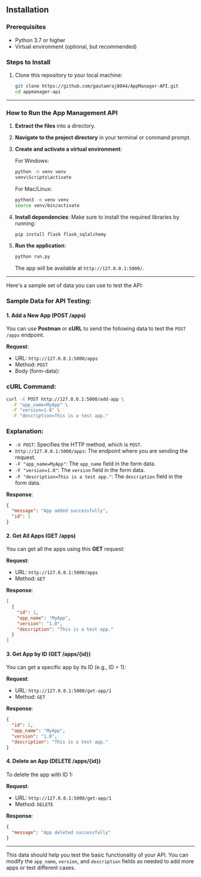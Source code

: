 
## Installation

### Prerequisites

- Python 3.7 or higher
- Virtual environment (optional, but recommended)

### Steps to Install

1. Clone this repository to your local machine:

   ```bash
   git clone https://github.com/gautamraj8044/AppManager-API.git
   cd appmanager-api
   ```



---

### How to Run the App Management API

1. **Extract the files** into a directory.

2. **Navigate to the project directory** in your terminal or command prompt.

3. **Create and activate a virtual environment**:

   For Windows:
   ```bash
   python -m venv venv
   venv\Scripts\activate
   ```

   For Mac/Linux:
   ```bash
   python3 -m venv venv
   source venv/bin/activate
   ```

4. **Install dependencies**:
   Make sure to install the required libraries by running:
   ```bash
   pip install flask flask_sqlalchemy
   ```

5. **Run the application**:
   ```bash
   python run.py
   ```

   The app will be available at `http://127.0.0.1:5000/`.

---
Here's a sample set of data you can use to test the API:

### Sample Data for API Testing:

#### 1. **Add a New App (POST /apps)**

You can use **Postman** or **cURL** to send the following data to test the `POST /apps` endpoint.

**Request**:
- URL: `http://127.0.0.1:5000/apps`
- Method: `POST`
- Body (form-data):



### cURL Command:
```bash
curl -X POST http://127.0.0.1:5000/add-app \
  -F "app_name=MyApp" \
  -F "version=1.0" \
  -F "description=This is a test app."
```

### Explanation:
- `-X POST`: Specifies the HTTP method, which is `POST`.
- `http://127.0.0.1:5000/apps`: The endpoint where you are sending the request.
- `-F "app_name=MyApp"`: The `app_name` field in the form data.
- `-F "version=1.0"`: The `version` field in the form data.
- `-F "description=This is a test app."`: The `description` field in the form data.



**Response**:
```json
{
  "message": "App added successfully",
  "id": 1
}
```

#### 2. **Get All Apps (GET /apps)**

You can get all the apps using this **GET** request:

**Request**:
- URL: `http://127.0.0.1:5000/apps`
- Method: `GET`

**Response**:
```json
[
  {
    "id": 1,
    "app_name": "MyApp",
    "version": "1.0",
    "description": "This is a test app."
  }
]
```

#### 3. **Get App by ID (GET /apps/{id})**

You can get a specific app by its ID (e.g., ID = 1):

**Request**:
- URL: `http://127.0.0.1:5000/get-app/1`
- Method: `GET`

**Response**:
```json
{
  "id": 1,
  "app_name": "MyApp",
  "version": "1.0",
  "description": "This is a test app."
}
```

#### 4. **Delete an App (DELETE /apps/{id})**

To delete the app with ID 1:

**Request**:
- URL: `http://127.0.0.1:5000/get-app/1`
- Method: `DELETE`

**Response**:
```json
{
  "message": "App deleted successfully"
}
```

---

This data should help you test the basic functionality of your API. You can modify the `app_name`, `version`, and `description` fields as needed to add more apps or test different cases.